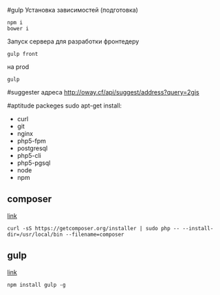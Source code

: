 #gulp
Установка зависимостей (подготовка)
```
npm i
bower i
```

Запуск сервера для разработки фронтедеру
```
gulp front 
```

на prod
```
gulp
```

#suggester
адреса
http://oway.cf/api/suggest/address?query=2gis


#aptitude packeges
sudo apt-get install:

* curl 
* git
* nginx
* php5-fpm
* postgresql
* php5-cli 
* php5-pgsql
* node
* npm

## composer 

[link](https://www.digitalocean.com/community/tutorials/how-to-install-and-use-composer-on-ubuntu-14-04)

`curl -sS https://getcomposer.org/installer | sudo php -- --install-dir=/usr/local/bin --filename=composer`

## gulp 

[link](https://www.npmjs.com/package/gulp-install)

`npm install gulp -g`
